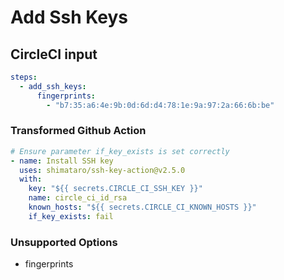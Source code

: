 # Add Ssh Keys

## CircleCI input

```yaml
steps:
  - add_ssh_keys:
      fingerprints:
        - "b7:35:a6:4e:9b:0d:6d:d4:78:1e:9a:97:2a:66:6b:be"
```

### Transformed Github Action

```yaml
# Ensure parameter if_key_exists is set correctly
- name: Install SSH key
  uses: shimataro/ssh-key-action@v2.5.0
  with:
    key: "${{ secrets.CIRCLE_CI_SSH_KEY }}"
    name: circle_ci_id_rsa
    known_hosts: "${{ secrets.CIRCLE_CI_KNOWN_HOSTS }}"
    if_key_exists: fail
```

### Unsupported Options

- fingerprints

